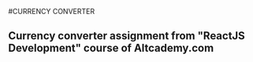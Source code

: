 #CURRENCY CONVERTER
## Currency converter assignment from "ReactJS Development" course of Altcademy.com